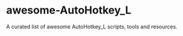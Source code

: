 awesome-AutoHotkey_L
====================

A curated list of awesome AutoHotkey_L scripts, tools and resources.
